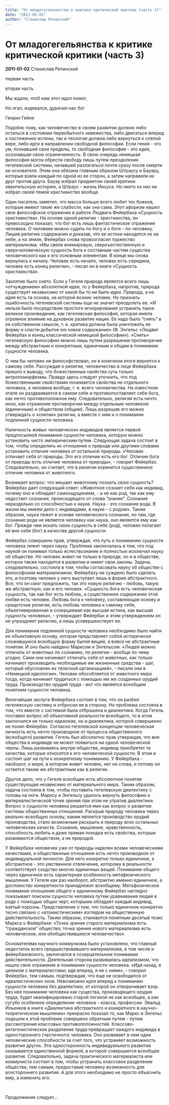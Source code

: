 ```yaml
---
title: "От младогегельянства к критике критической критики (часть 3)"
date: "2011-01-02"
author: "Станислав Ретинский"
---
```


# От младогегельянства к критике критической критики (часть 3)

**2011-01-02** Станислав Ретинский

первая часть

вторая часть

Мы ждали, чтоб нам этот идол помог,

 Но лгал, издевался, дурачил нас бог

Генрих Гейне

Подобно тому, как человечество в своем развитии должно либо остаться в состоянии первобытного невежества, либо двигаться вперед к постижению истины, так и теология должна либо вернуться к слепой вере, либо идти в направлении свободной философии. Если гений - это ум, познавший свои пределы, то свободная философия - это идея, осознавшая свою ограниченность. В свою очередь немецкая философия могла обрести свободу лишь путем преодоления гегелевской системы, начавшей разлагаться почти сразу после смерти ее основателя. Этим она обязана главным образом Штраусу и Бауэру, которые взяли каждый по одной из ее сторон, а затем направили их друг против друга. Бауэр избрал предметом своей критики евангельскую историю, а Штраус - жизнь Иисуса. Но никто из них не избрал своей темой христианство вообще.

Один писатель заметил, что масса больше всего любит тех божков, которые имеют такие же слабости, как она сама. Этот афоризм нашел свое философское отражение в работе Людвига Фейербаха «Сущность христианства». На основе одной религии - христианства, он превосходно показал, что бог есть лишь фантастическое отражение человека. О человеке можно судить по богу и о боге - по человеку. Лишив религию содержания и доказав, что ее истоки находятся не на небе, а на земле, Фейербах снова провозгласил торжество материализма. «Мы свели внемировую, сверхъестественную и сверхчеловеческую сущность бога к составным частям существа человеческого как к его основным элементам. В конце мы снова вернулись к началу. Человек есть начало, человек есть середина, человек есть конец религии», - писал он в книге «Сущность христианства».

Заклятие было снято. Если у Гегеля природа является всего лишь «отчуждением» абсолютной идеи, то у Фейербаха, напротив, природа существует независимо от какой бы то ни было идеи. Природа, а не идея есть та основа, на которой возник человек. Но признать ошибочность гегелевской системы еще не значит преодолеть ее. «И нельзя было посредством простого игнорирования устранить такое великое произведение, как гегелевская философия, которая имела огромное влияние на духовное развитие нации. Ее надо было “снять” в ее собственном смысле, т. е. критика должна была уничтожить ее форму и спасти добытое ею новое содержание» (Ф. Энгельс «Людвиг Фейербах и конец классической немецкой философии»). «Снять» гегелевскую философию можно лишь путем разрешения противоречия между абстрактным и конкретным, единичным и общим в понимании сущности человека.

О чем бы человек ни философствовал, он в конечном итоге вернется к самому себе. Рассуждая о религии, человечество в лице Фейербаха пришло к выводу, что божественные свойства суть только антропоморфизмы. Правда здесь следует уточнить, что под божественными свойствами понимается свойства не отдельного человека, а человека вообще, т. е. всего человечества. На известном этапе он раздваивается в самом себе и противопоставляет себе бога, как нечто противоположное ему. Следовательно, религия есть ничто иное, как отражение противоречия между отдельным человеком (единичным) и обществом (общим). Лишь разрешив его можно утверждать о «снятии» религии, а вместе с ним и о понимании подлинной сущности человека.

Наличность живых человеческих индивидов является первой предпосылкой понимания сущности человека, которую можно установить чисто эмпирическим путем. Следующая задача состоит в том, чтобы определить их отношение к природе или другими словами установить отличие человека от остальной природы. «Человек отличает себя от природы. Это его отличие есть его бог. Отличие бога от природы есть отличие человека от природы», - говорит Фейербах. Следовательно, он считает, что в религии коренится существенное отличие человека от животного.

Возникает вопрос: что мешает животному познать свою сущность? Фейербах дает следующий ответ: «Животное сознает себя как индивид, почему оно и обладает самоощущением, - а не как род, так как ему недостает сознания, происходящего от слова “знание”. Сознание нераздельно со способностью к науке. Наука - это сознание рода. В жизни мы имеем дело с индивидами, в науке - с родом». Таким образом, наука лежит в основе человеческого сознания, но там, где сознание рода не является человеку как наука, оно является ему как бог. Прежде чем искать свою сущность в себе (род), человек полагает её вне себя (бог) в качестве другой сущности.

Фейербах совершено прав, утверждая, что путь к пониманию сущности человека лежит через науку. Проблема заключалась в том, что под наукой он понимал только естествознание и полностью исключал науку об обществе. Но человек живет не только в природе, но и в обществе, которое также находится в развитии и имеет свои законы. Задача, следовательно, состояла в том, чтобы согласовать науку об обществе с философским материализмом. Фейербаху не суждено было сделать это, и поэтому человек у него выступает лишь в форме абстрактного. Все, что он смог предложить, так это новую религию - любовь, такую же абстрактную, как и его человек. «Сущность бога есть человеческая сущность, так как бог есть любовь, а существенное содержание этой любви есть человек. Любовь бога к человеку, составляющая основу и средоточие религии, есть любовь человека к самому себе, объективированная и созерцаемая как высшая истина, как высшая сущность человека», - утверждает Фейербах и этим утверждением он не упраздняет религию, а лишь усовершенствует ее.

Для понимания подлинной сущности человека необходимо было найти ее объективную основу, которая представляет собой исторически сложившуюся всеобщую форму бытия вещей, а вовсе не абстрактные понятия. И оно было найдено Марксом и Энгельсом. «Людей можно отличать от животных по сознанию, по религии - вообще по чему угодно. Сами они начинают отличать себя от животных, как только начинают производить необходимые им жизненные средства - шаг, который обусловлен их телесной организацией», - писали они в «Немецкой идеологии». Человек обособляется от животного мира тогда, когда начинает трудиться с помощью им же созданных орудий труда. Производство орудий труда - вот что является всеобщим понятием сущности человека.

Величайшая заслуга Фейербаха состоит в том, что он разбил гегелевскую систему и отбросил ее в сторону. Но проблема состояла в том, что вместе с системой была отброшена и диалектика. Когда Гегель поставил вопрос об объективной реальности всеобщего, то в этом заключался не только идеализм, но и диалектика, которой совершенно не понял Фейербах. Согласно гегелевской концепции человеческая личность есть нечто производное от процесса общественного (всеобщего) развития. Гегель был абсолютно прав утверждая, что вне общества в индивиде не может появиться ни одной человеческой черты. Лишь развиваясь внутри общества, индивид приобретет те качества, которые относятся к его человеческой сущности. В этом и состоит шаг на пути к конкретному пониманию. У Фейербаха - наоборот, о мире, в котором живет человек, нет ни слова, и потому он остается таким же абстрактным как в религии.

Другое дело, что у Гегеля всеобщее есть абсолютное понятие существующая независимо от материального мира. Таким образом, задача состояла в том, чтобы поставить гегелевскую диалектику с головы на ноги. Марксу и Энгельсу удалось вернуть философию к материалистической точке зрения при этом не утратив диалектики. Вопрос о сущности человека решается ими как вопрос о развитии системы общественных отношений. Раскрыв природу человека через реально-всеобщую основу, каким является производство орудий производства, стало возможным раскрыть и природу всех остальных человеческих качеств. Сознание, мышление, нравственность, способность любить и даже прямая походка есть свойства, которые развиваются обществом, а не природой.

У Фейербаха человечек уже от природы наделен всеми человеческими качествами, а общественные отношения есть нечто производное от индивидуальной личности. Для него конкретно только единичное, а абстрактное - это умственное отвлечение, которому в реальности соответствует сходство многих единичных вещей. Понимание общего через единичное есть характерная особенность метафизического мышления. У Гегеля как раз наоборот, абстрактно именно единичное, а достоинство конкретности принадлежит всеобщему. Метафизическое понимание отношения общего к единичному Фейербах наглядно показывает поиском сущности человека путем уравнивания людей в роде с помощью общих черт, которыми обладает каждый индивид, взятый порознь. Представление о том, что только единичное конкретно тесно связано с «атомистическим» взглядом на общественную действительность. Таким образом, становится понятным десятый тезис Маркса о Фейербахе: «Точка зрения старого материализма есть “гражданское” общество; точка зрения нового материализма есть человеческое, или обобществившееся человечество».

Основателями научного коммунизма было установлено, что главный недостаток всего предшествовавшего материализма, в том числе и фейербаховского, заключался в созерцательном понимании действительности. Деятельная сторона развивалась идеализмом, что нашло свое отражение в понимании сущности человека. «Идя назад, я целиком с материалистами; идя вперед, я не с ними», - говорил Фейербах, тем самым, подтверждая, что еще не освободился от идеалистических оков. Невозможно идти вперед к пониманию сущности человека без диалектики, от которой он отворачивает взор. Без нее понимание человека как существа, производящего орудия труда, будет квалифицировано старой логикой не как всеобщее, а как сугубо особенное определение человека - класса, профессии. Эвальд Ильенков в книге «Диалектика абстрактного и конкретного в научно-теоретическом мышлении» прекрасно показал то, как Маркс и Энгельс подошли к этой проблеме совершено обратным путем - путем рассмотрения классовых противоположностей. Классово-антагонистическое разделение труда превращает каждого индивида в одностороннего (частичного) человека. Оно развивает в нем одни человеческие способности за счет того, что устраняет возможность развития других. Эта односторонность индивидуального развития оказывается единственной формой, в которой совершается всеобщее развитие. Следовательно, задача практического материалиста или коммуниста состоит в том, чтобы устранить классовое разделение общества, тем самым, предоставив человеку возможность для всестороннего развития. А для этого необходимо не просто объяснить мир, а изменить его.

 

Продолжение следует...